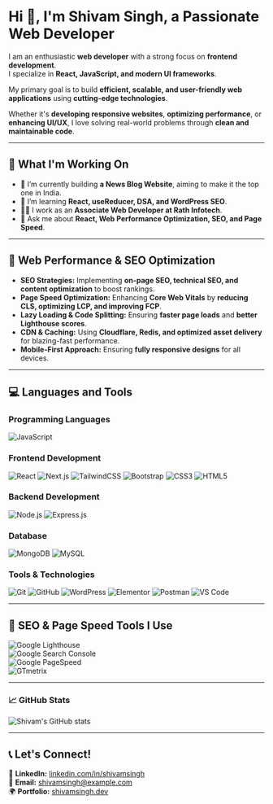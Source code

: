 # Hi 👋, I'm Shivam Singh, a Passionate Web Developer  

I am an enthusiastic **web developer** with a strong focus on **frontend development**.  
I specialize in **React, JavaScript, and modern UI frameworks**.

My primary goal is to build **efficient, scalable, and user-friendly web applications** using **cutting-edge technologies**.

Whether it's **developing responsive websites**, **optimizing performance**, or **enhancing UI/UX**, I love solving real-world problems through **clean and maintainable code**.

---

## **🚀 What I'm Working On**
- 🔭 I’m currently building **a News Blog Website**, aiming to make it the top one in India.  
- 🌱 I’m learning **React, useReducer, DSA, and WordPress SEO**.  
- 👨‍💻 I work as an **Associate Web Developer at Rath Infotech**.  
- 💬 Ask me about **React, Web Performance Optimization, SEO, and Page Speed**.  

---

## **🚀 Web Performance & SEO Optimization**
- **SEO Strategies:** Implementing **on-page SEO, technical SEO, and content optimization** to boost rankings.  
- **Page Speed Optimization:** Enhancing **Core Web Vitals** by **reducing CLS, optimizing LCP, and improving FCP**.  
- **Lazy Loading & Code Splitting:** Ensuring **faster page loads** and **better Lighthouse scores**.  
- **CDN & Caching:** Using **Cloudflare, Redis, and optimized asset delivery** for blazing-fast performance.  
- **Mobile-First Approach:** Ensuring **fully responsive designs** for all devices.  

---

## **💻 Languages and Tools**

### **Programming Languages**
![JavaScript](https://img.shields.io/badge/JavaScript-F7DF1E?style=flat-square&logo=javascript&logoColor=black)

### **Frontend Development**
![React](https://img.shields.io/badge/React-61DAFB?style=flat-square&logo=react&logoColor=black)
![Next.js](https://img.shields.io/badge/Next.js-000000?style=flat-square&logo=next.js&logoColor=white)
![TailwindCSS](https://img.shields.io/badge/TailwindCSS-38B2AC?style=flat-square&logo=tailwind-css&logoColor=white)
![Bootstrap](https://img.shields.io/badge/Bootstrap-563D7C?style=flat-square&logo=bootstrap&logoColor=white)
![CSS3](https://img.shields.io/badge/CSS3-1572B6?style=flat-square&logo=css3&logoColor=white)
![HTML5](https://img.shields.io/badge/HTML5-E34F26?style=flat-square&logo=html5&logoColor=white)

### **Backend Development**
![Node.js](https://img.shields.io/badge/Node.js-43853D?style=flat-square&logo=node.js&logoColor=white)
![Express.js](https://img.shields.io/badge/Express.js-000000?style=flat-square&logo=express&logoColor=white)

### **Database**
![MongoDB](https://img.shields.io/badge/MongoDB-4EA94B?style=flat-square&logo=mongodb&logoColor=white)
![MySQL](https://img.shields.io/badge/MySQL-4479A1?style=flat-square&logo=mysql&logoColor=white)

### **Tools & Technologies**
![Git](https://img.shields.io/badge/Git-F05032?style=flat-square&logo=git&logoColor=white)
![GitHub](https://img.shields.io/badge/GitHub-181717?style=flat-square&logo=github&logoColor=white)
![WordPress](https://img.shields.io/badge/WordPress-21759B?style=flat-square&logo=wordpress&logoColor=white)
![Elementor](https://img.shields.io/badge/Elementor-92003B?style=flat-square&logo=elementor&logoColor=white)
![Postman](https://img.shields.io/badge/Postman-FF6C37?style=flat-square&logo=postman&logoColor=white)
![VS Code](https://img.shields.io/badge/VS%20Code-007ACC?style=flat-square&logo=visual-studio-code&logoColor=white)

---

## **🌟 SEO & Page Speed Tools I Use**
![Google Lighthouse](https://img.shields.io/badge/Lighthouse-FB4226?style=flat-square&logo=lighthouse&logoColor=white)  
![Google Search Console](https://img.shields.io/badge/Search%20Console-4285F4?style=flat-square&logo=google&logoColor=white)  
![Google PageSpeed](https://img.shields.io/badge/PageSpeed%20Insights-34A853?style=flat-square&logo=google&logoColor=white)  
![GTmetrix](https://img.shields.io/badge/GTmetrix-00A0E3?style=flat-square&logo=gtmetrix&logoColor=white)  

---

### **📈 GitHub Stats**
![Shivam's GitHub stats](https://github-readme-stats.vercel.app/api?username=shivam-singh&show_icons=true&theme=radical)

---

## **📞 Let's Connect!**
🔗 **LinkedIn:** [linkedin.com/in/shivamsingh](#)  
📧 **Email:** shivamsingh@example.com  
🌍 **Portfolio:** [shivamsingh.dev](#)  

